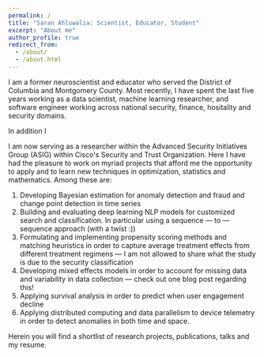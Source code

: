 ```yaml
---
permalink: /
title: "Saran Ahluwalia: Scientist, Educator, Student"
excerpt: "About me"
author_profile: true
redirect_from: 
  - /about/
  - /about.html
---
```



<!-- Greetings and welcome!
====== -->
I am a former neuroscientist and educator who served the District of Columbia and Montgomery County. Most recently, I have spent the last five years working as a data scientist, machine learning researcher, and software engineer working across national security, finance, hositality and security domains.

In addition I 

 I am now serving as a researcher within the Advanced Security Initiatives Group (ASIG) within Cisco's Security and Trust Organization. Here I have had the pleasure to work on myriad projects that afford me the opportunity to apply and to learn new techniques in optimization, statistics and mathematics. Among these are: 

1. Developing Bayesian estimation for anomaly detection and fraud and change point detection in time series
2. Building and evaluating deep learning NLP models for customized search and classification. In particular using a sequence — to — sequence approach (with a twist :))
3. Formulating and implementing propensity scoring methods and matching heuristics in order to capture average treatment effects from different treatment regimens — I am not allowed to share what the study is due to the security classification
4. Developing mixed effects models in order to account for missing data and variability in data collection — check out one blog post regarding this!
5. Applying survival analysis in order to predict when user engagement decline
6. Applying distributed computing and data parallelism to device telemetry in order to detect anomalies in both time and space.

Herein you will find a shortlist of research projects, publications, talks and my resume.

<!-- Example: editing a markdown file for a talk
![Editing a markdown file for a talk](/images/editing-talk.png) -->

